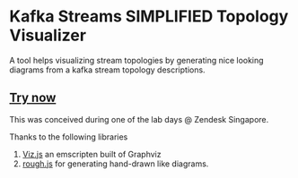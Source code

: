 # Kafka Streams SIMPLIFIED Topology Visualizer

A tool helps visualizing stream topologies by generating nice looking diagrams from a kafka stream topology descriptions.

## [Try now](https://zaijo.github.io/kafka-streams-viz)

This was conceived during one of the lab days @ Zendesk Singapore.

Thanks to the following libraries
1. [Viz.js](https://github.com/mdaines/viz.js/) an emscripten built of Graphviz
2. [rough.js](https://github.com/pshihn/rough/) for generating hand-drawn like diagrams.
